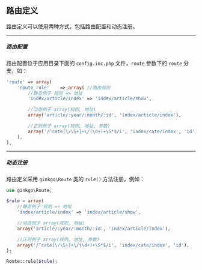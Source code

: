 ## 路由定义

路由定义可以使用两种方式，包括路由配置和动态注册。

----------

##### 路由配置

路由配置位于应用目录下面的 `config.inc.php` 文件，`route` 参数下的 `route` 分支，如：

``` php
'route' => array(
    'route_rule'    => array( //路由规则
        //静态例子 规则 => 地址
        'index/article/index' => 'index/article/show',

        //动态例子 array(规则, 地址)
        array('article/:year/:month/:id', 'index/article/index'),

        //正则例子 array(规则, 地址, 参数)
        array('/^cate[\/\S+]+\/(\d+)+\S*$/i', 'index/cate/index', 'id'),
    ),
),
```

----------

##### 动态注册

路由定义采用 `ginkgo\Route` 类的 `rule()` 方法注册，例如：

``` php
use ginkgo\Route;

$rule = array(
    //静态例子 规则 => 地址
    'index/article/index' => 'index/article/show',

    //动态例子 array(规则, 地址)
    array('article/:year/:month/:id', 'index/article/index'),

    //正则例子 array(规则, 地址, 参数)
    array('/^cate[\/\S+]+\/(\d+)+\S*$/i', 'index/cate/index', 'id'),
);

Route::rule($rule);
```

